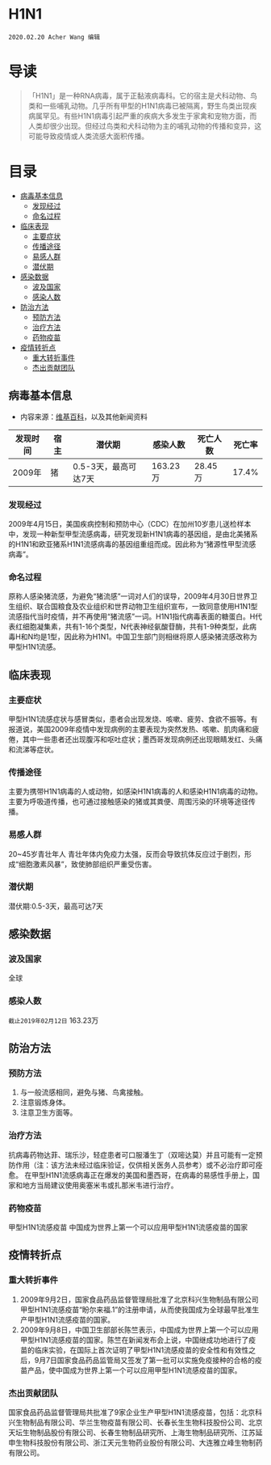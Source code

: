 # H1N1

`2020.02.20 Acher Wang 编辑`

# 导读

>「H1N1」是一种RNA病毒，属于正黏液病毒科。它的宿主是犬科动物、鸟类和一些哺乳动物。几乎所有甲型的H1N1病毒已被隔离，野生鸟类出现疾病属罕见。有些H1N1病毒引起严重的疾病大多发生于家禽和宠物方面，而人类却很少出现。但经过鸟类和犬科动物为主的哺乳动物的传播和变异，这可能导致疫情或人类流感大面积传播。

# 目录
- [病毒基本信息](#1)
  - [发现经过](#1.1)
  - [命名过程](#1.2)
- [临床表现](#2)
  - [主要症状](#2.1)
  - [传播途径](#2.2)
  - [易感人群](#2.3)
  - [潜伏期](#2.4)
- [感染数据](#3)
  - [波及国家](#3.1)
  - [感染人数](#3.2)
- [防治方法](#4)
  - [预防方法](#4.1)
  - [治疗方法](#4.2)
  - [药物疫苗](#4.3)
- [疫情转折点](#5)
  - [重大转折事件](#5.1)
  - [杰出贡献团队](#5.2)

## <h2 id="1">病毒基本信息</h2>
* 内容来源：[维基百科](https://zh.wikipedia.org/wiki/%E7%94%B2%E5%9E%8B%E6%B5%81%E6%84%9F%E7%97%85%E6%AF%92H1N1%E4%BA%9E%E5%9E%8B#cite_note-who_update-16)，以及其他新闻资料

|发现时间|宿主|潜伏期|感染人数|死亡人数|死亡率|
|-|-|-|-|-|-|
|2009年|猪|0.5-3天，最高可达7天|163.23万|28.45万|17.4%|

### <h3 id="1.1">发现经过</h3>
2009年4月15日，美国疾病控制和预防中心（CDC）在加州10岁患儿送检样本中，发现一种新型甲型流感病毒，研究发现新H1N1病毒的基因组，是由北美猪系的H1N1和欧亚猪系H1N1流感病毒的基因组重组而成。因此称为“猪源性甲型流感病毒”。
### <h3 id="1.2">命名过程</h3>
原称人感染猪流感，为避免“猪流感”一词对人们的误导，2009年4月30日世界卫生组织、联合国粮食及农业组织和世界动物卫生组织宣布，一致同意使用H1N1型流感指代当时疫情，并不再使用“猪流感”一词。H1N1指代病毒表面的糖蛋白。H代表红细胞凝集素，共有1-16个类型，N代表神经氨酸苷酶，共有1-9种类型，此病毒H和N均是1型，因此称为H1N1。中国卫生部门则相继将原人感染猪流感改称为甲型H1N1流感。
## <h2 id="2">临床表现</h2>
### <h3 id="2.1">主要症状</h3>
甲型H1N1流感症状与感冒类似，患者会出现发烧、咳嗽、疲劳、食欲不振等。有报道说，美国2009年疫情中发现病例的主要表现为突然发热、咳嗽、肌肉痛和疲倦，其中一些患者还出现腹泻和呕吐症状；墨西哥发现病例还出现眼睛发红、头痛和流涕等症状。
### <h3 id="2.2">传播途径</h3>
主要为携带H1N1病毒的人或动物，如感染H1N1病毒的人和感染H1N1病毒的动物。
主要为呼吸道传播，也可通过接触感染的猪或其粪便、周围污染的环境等途径传播。
### <h3 id="2.3">易感人群</h3>
20~45岁青壮年人
青壮年体内免疫力太强，反而会导致抗体反应过于剧烈，形成“细胞激素风暴”，致使肺部组织严重受伤害。
### <h3 id="2.4">潜伏期</h3>
潜伏期:0.5-3天，最高可达7天
## <h2 id="3">感染数据</h2>
### <h3 id="3.1">波及国家</h3>
全球
### <h3 id="3.2">感染人数</h3>
`截止2019年02月12日` 163.23万
## <h2 id="4">防治方法</h2>
### <h3 id="4.1">预防方法</h3>
1. 与一般流感相同，避免与猪、鸟禽接触。
2. 注意锻炼身体。
3. 注意卫生方面等。
### <h3 id="4.2">治疗方法</h3>
抗病毒药物达菲、瑞乐沙，轻症患者可口服潘生丁（双嘧达莫）并且可能有一定预防作用（注：该方法未经过临床验证，仅供相关医务人员参考）或不必治疗即可痊愈。
在甲型H1N1流感病毒正在爆发的美国和墨西哥，在病毒的易感性手册上，国家和地方当局建议使用奥塞米韦或扎那米韦进行治疗。
### <h3 id="4.3">药物疫苗</h3>
甲型H1N1流感疫苗
中国成为世界上第一个可以应用甲型H1N1流感疫苗的国家
## <h2 id="5">疫情转折点</h2>
### <h3 id="5.1">重大转折事件</h3>
1. 2009年9月2日，国家食品药品监督管理局批准了北京科兴生物制品有限公司甲型H1N1流感疫苗“盼尔来福.1”的注册申请，从而使我国成为全球最早批准生产甲型H1N1流感疫苗的国家。
2. 2009年9月8日，中国卫生部部长陈竺表示，中国成为世界上第一个可以应用甲型H1N1流感疫苗的国家。陈竺在新闻发布会上说，中国继成功地进行了疫苗的临床实验，在国际上首次证明了甲型H1N1流感疫苗的安全性和有效性之后，9月7日国家食品药品监管局又签发了第一批可以实施免疫接种的合格的疫苗产品，使中国成为世界上第一个可以应用甲型H1N1流感疫苗的国家。
### <h3 id="5.2">杰出贡献团队</h3>
国家食品药品监督管理局共批准了9家企业生产甲型H1N1流感疫苗，包括：北京科兴生物制品有限公司、华兰生物疫苗有限公司、长春长生生物科技股份公司、北京天坛生物制品股份有限公司、长春生物制品研究所、上海生物制品研究所、江苏延申生物科技股份有限公司、浙江天元生物药业股份有限公司、大连雅立峰生物制药有限公司。
